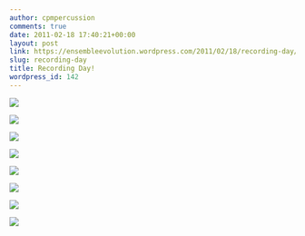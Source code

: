 ```yaml
---
author: cpmpercussion
comments: true
date: 2011-02-18 17:40:21+00:00
layout: post
link: https://ensembleevolution.wordpress.com/2011/02/18/recording-day/
slug: recording-day
title: Recording Day!
wordpress_id: 142
---
```




  
   ![](https://ensembleevolution.files.wordpress.com/2011/02/c30ef-img.jpg)
  

  
   ![](https://ensembleevolution.files.wordpress.com/2011/02/d96f4-img.jpg)
  

  
   ![](https://ensembleevolution.files.wordpress.com/2011/02/9d909-img.jpg)
  

  
   ![](https://ensembleevolution.files.wordpress.com/2011/02/0e5f0-img.jpg)
  

  
   ![](https://ensembleevolution.files.wordpress.com/2011/02/a2e03-img.jpg)
  

  
   ![](https://ensembleevolution.files.wordpress.com/2011/02/4d578-img.jpg)
  

  
   ![](https://ensembleevolution.files.wordpress.com/2011/02/0702e-img.jpg)
  

  
   ![](https://ensembleevolution.files.wordpress.com/2011/02/f39d7-img.jpg)
  


